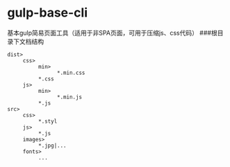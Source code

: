 # gulp-base-cli
基本gulp简易页面工具（适用于非SPA页面，可用于压缩js、css代码）
###根目录下文档结构
```
dist>   
     css>        
          min>    
                *.min.css   
          *.css   
     js>       
          min>   
                *.min.js    
          *.js   
src>     
     css>         
          *.styl    
     js>      
          *.js     
     images>      
          *.jpg|...    
     fonts>      
          ...    
```     
          
          
          
